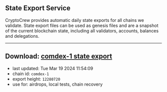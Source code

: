 ## State Export Service
CryptoCrew provides automatic daily state exports for all chains we validate. State export files can be used as genesis files and are a snapshot of the current blockchain state, including all validators, accounts, balances and delegations.

---
**Download: [comdex-1 state export](https://dl-eu2.ccvalidators.com/SERVICE/comdex/comdex-1_export_12280720.json)**
---

- last updated: Tue Mar 19 2024 11:54:09
- chain id: `comdex-1`
- export height: `12280720`
- use for: airdrops, local tests, chain recovery
